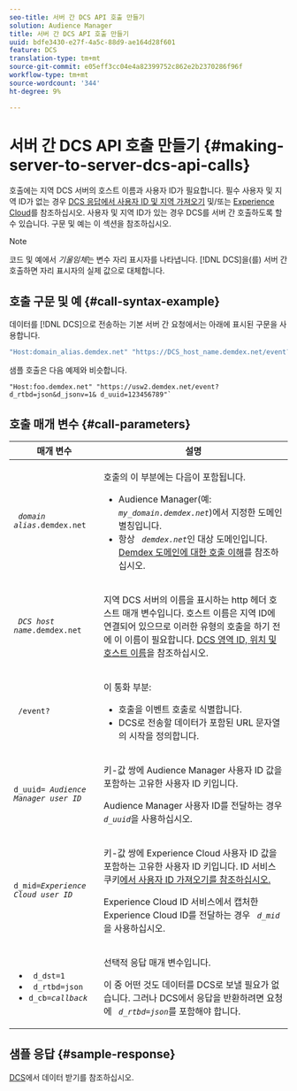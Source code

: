 ```yaml
---
seo-title: 서버 간 DCS API 호출 만들기
solution: Audience Manager
title: 서버 간 DCS API 호출 만들기
uuid: bdfe3430-e27f-4a5c-88d9-ae164d28f601
feature: DCS
translation-type: tm+mt
source-git-commit: e05eff3cc04e4a82399752c862e2b2370286f96f
workflow-type: tm+mt
source-wordcount: '344'
ht-degree: 9%

---
```



# 서버 간 DCS API 호출 만들기 {#making-server-to-server-dcs-api-calls}

호출에는 지역 DCS 서버의 호스트 이름과 사용자 ID가 필요합니다. 필수 사용자 및 지역 ID가 없는 경우 [DCS 응답에서 사용자 ID 및 지역 가져오기](/help/using/api/dcs-intro/dcs-s2s/dcs-aam-ids.md) 및/또는 [Experience Cloud](/help/using/api/dcs-intro/dcs-s2s/dcs-mcid-ids.md)를 참조하십시오. 사용자 및 지역 ID가 있는 경우 DCS를 서버 간 호출하도록 할 수 있습니다. 구문 및 예는 이 섹션을 참조하십시오.

>[!NOTE]
>
>코드 및 예에서 *기울임체*&#x200B;는 변수 자리 표시자를 나타냅니다. [!DNL DCS]을(를) 서버 간 호출하면 자리 표시자의 실제 값으로 대체합니다.

## 호출 구문 및 예 {#call-syntax-example}

데이터를 [!DNL DCS]으로 전송하는 기본 서버 간 요청에서는 아래에 표시된 구문을 사용합니다.

```js
"Host:domain_alias.demdex.net" "https://DCS_host_name.demdex.net/event?d_rtbd=json&d_jsonv=1&d_uuid=userID
```

샘플 호출은 다음 예제와 비슷합니다.

```
"Host:foo.demdex.net" "https://usw2.demdex.net/event?d_rtbd=json&d_jsonv=1& d_uuid=123456789"`
```

## 호출 매개 변수 {#call-parameters}

<table id="table_3AF4466009B64F0C9CBE7904A4096E0C"> 
 <thead> 
  <tr> 
   <th colname="col1" class="entry"> 매개 변수 </th> 
   <th colname="col2" class="entry"> 설명 </th> 
  </tr> 
 </thead>
 <tbody> 
  <tr> 
   <td colname="col1"> <p><code> <i>domain alias</i>.demdex.net</code> </p> </td> 
   <td colname="col2"> <p>호출의 이 부분에는 다음이 포함됩니다. </p> <p> 
     <ul id="ul_3EDA9C7BA6794D06BCB07A75A9BD2372"> 
      <li id="li_74624CA78D6F4536A8164AE1FA1DECB9"><span class="keyword"> Audience Manager</span>(예: <i><code> my_domain.demdex.net</code></i>)에서 지정한 도메인 별칭입니다. </li> 
      <li id="li_08ABE91CA247403AA480B3FB4BEF83BA">항상 <i><code> demdex.net</code></i>인 대상 도메인입니다. <a href="../../../reference/demdex-calls.md">Demdex 도메인에 대한 호출 이해</a>를 참조하십시오. </li> 
     </ul> </p> </td> 
  </tr> 
  <tr> 
   <td colname="col1"> <p><code> <i>DCS host name</i>.demdex.net</code> </p> </td> 
   <td colname="col2"> <p>지역 <span class="wintitle"> DCS</span> 서버의 이름을 표시하는 http 헤더 호스트 매개 변수입니다. 호스트 이름은 지역 ID에 연결되어 있으므로 이러한 유형의 호출을 하기 전에 이 이름이 필요합니다. <a href="../../../api/dcs-intro/dcs-api-reference/dcs-regions.md">DCS 영역 ID, 위치 및 호스트 이름</a>을 참조하십시오. </p> </td> 
  </tr> 
  <tr> 
   <td colname="col1"> <p><code> /event?</code> </p> </td> 
   <td colname="col2"> <p>이 통화 부분: </p> <p> 
     <ul id="ul_6332444A305A4F12A7CBE471CA508516"> 
      <li id="li_1C5C111B2B0E4621B3FC0C20D6516041">호출을 이벤트 호출로 식별합니다. </li> 
      <li id="li_DBCE9B1C70604A629ECD7AC0A9052198">DCS로 전송할 데이터가 포함된 URL 문자열의 시작을 정의합니다. </li> 
     </ul> </p> </td> 
  </tr> 
  <tr> 
   <td colname="col1"> <p><code>d_uuid= <i>Audience Manager user ID</i></code> </p> </td> 
   <td colname="col2"> <p>키-값 쌍에 <span class="keyword"> Audience Manager</span> 사용자 ID 값을 포함하는 고유한 사용자 ID 키입니다. </p> <p><span class="keyword"> Audience Manager</span> 사용자 ID를 전달하는 경우 <code><i>d_uuid</i></code>을 사용하십시오. </p> </td>
  </tr> 
  <tr> 
   <td colname="col1"> <p><code>d_mid=<i>Experience Cloud user ID</i></code> </p> </td> 
   <td colname="col2"> <p>키-값 쌍에 <span class="keyword"> Experience Cloud</span> 사용자 ID 값을 포함하는 고유한 사용자 ID 키입니다. ID 서비스 쿠키<a href="../../../api/dcs-intro/dcs-s2s/dcs-mcid-ids.md#get-user-ids-from-service-cookie">에서 사용자 ID 가져오기를 참조하십시오.</a> </p> <p><span class="keyword"> Experience Cloud</span> ID 서비스에서 캡처한 <span class="keyword"> Experience Cloud</span> ID를 전달하는 경우 <i><code> d_mid</code></i>을 사용하십시오. </p> </td> 
  </tr> 
  <tr> 
   <td colname="col1"> <p> 
     <ul id="ul_36E2C1A0538D4D2C94DFC1335720A524"> 
      <li id="li_8902EED431CE4F0189A94868FA52DB1F"><code> d_dst=1</code> </li> 
      <li id="li_4B6B29499D444E31808DE0A9AA0442D0"><code> d_rtbd=json</code> </li> 
      <li id="li_3430CD0438604B83BE6437E6EC480816"><code>d_cb=<i>callback</i></code> </li> 
     </ul> </p> </td> 
   <td colname="col2"> <p>선택적 응답 매개 변수입니다. </p> <p> 이 중 어떤 것도 데이터를 <span class="wintitle"> DCS</span>로 보낼 필요가 없습니다. 그러나 <span class="wintitle"> DCS</span>에서 응답을 반환하려면 요청에 <i><code> d_rtbd=json</code></i>를 포함해야 합니다. </p> </td> 
  </tr> 
 </tbody> 
</table>

## 샘플 응답 {#sample-response}

[DCS](../../../api/dcs-intro/dcs-event-calls/dcs-url-receive.md)에서 데이터 받기를 참조하십시오.
